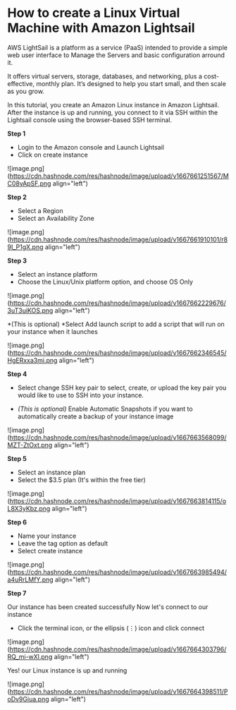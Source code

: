 # How to create  a Linux Virtual Machine with Amazon Lightsail

AWS LightSail is a platform as a service (PaaS) intended to provide a simple web user interface to Manage the Servers and basic configuration arround it.

It offers virtual servers, storage, databases, and networking, plus a cost-effective, monthly plan. It’s designed to help you start small, and then scale as you grow.

In this tutorial, you create an Amazon Linux instance in Amazon Lightsail.
After the instance is up and running, you connect to it via SSH within the Lightsail console using the browser-based SSH terminal.




**Step 1**

- Login to the Amazon console and Launch Lightsail 
- Click on create instance

![image.png](https://cdn.hashnode.com/res/hashnode/image/upload/v1667661251567/MC08yApSF.png align="left")


**Step 2**

- Select a Region 
- Select an Availability Zone

![image.png](https://cdn.hashnode.com/res/hashnode/image/upload/v1667661910101/r89I_P1gX.png align="left")



**Step 3**

- Select an instance platform
- Choose the Linux/Unix platform option, and choose OS Only 


![image.png](https://cdn.hashnode.com/res/hashnode/image/upload/v1667662229676/3uT3uiKOS.png align="left")

*(This is optional) *Select Add launch script to add a  script that will run on your instance when it launches

![image.png](https://cdn.hashnode.com/res/hashnode/image/upload/v1667662346545/HgERxxa3mi.png align="left")

**Step 4**
 
-  Select change SSH key pair to select, create, or upload the key pair you would like to use to SSH into your instance.

-  *(This is optional)* Enable Automatic Snapshots if you want to automatically create a backup of your instance image


![image.png](https://cdn.hashnode.com/res/hashnode/image/upload/v1667663568099/MZT-ZtOxt.png align="left")


**Step 5**

- Select an instance plan 
-  Select the $3.5 plan (It's within the free tier)


![image.png](https://cdn.hashnode.com/res/hashnode/image/upload/v1667663814115/oL8X3yKbz.png align="left")

**Step 6**
- Name your instance
- Leave the tag option as default
- Select create instance


![image.png](https://cdn.hashnode.com/res/hashnode/image/upload/v1667663985494/a4uRrLMfY.png align="left")

**Step 7**

Our instance has been created successfully 
Now let's connect to our instance
 - Click the terminal icon, or the ellipsis (⋮) icon and click connect 

![image.png](https://cdn.hashnode.com/res/hashnode/image/upload/v1667664303796/RQ_mi-wXl.png align="left")


Yes! our Linux instance is up and running


![image.png](https://cdn.hashnode.com/res/hashnode/image/upload/v1667664398511/PoDv9Giua.png align="left")



